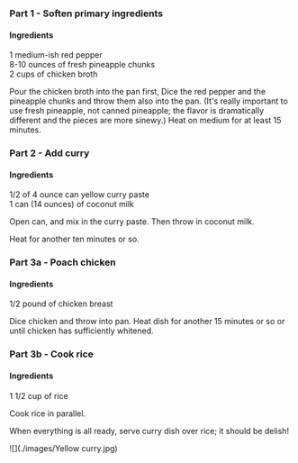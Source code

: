 ### Part 1 - Soften primary ingredients

#### Ingredients

1 medium-ish red pepper  
8-10 ounces of fresh pineapple chunks  
2 cups of chicken broth

Pour the chicken broth into the pan first,
Dice the red pepper and the pineapple chunks and throw them also into the pan.
(It's really important to use fresh pineapple, not canned pineapple;
the flavor is dramatically different and the pieces are more sinewy.)
Heat on medium for at least 15 minutes.

### Part 2 - Add curry

#### Ingredients

1/2 of 4 ounce can yellow curry paste  
1 can (14 ounces) of coconut milk  

Open can, and mix in the curry paste.
Then throw in coconut milk.

Heat for another ten minutes or so.

### Part 3a - Poach chicken

#### Ingredients

1/2 pound of chicken breast  

Dice chicken and throw into pan.
Heat dish for another 15 minutes or so or until chicken has sufficiently whitened.

### Part 3b - Cook rice

#### Ingredients

1 1/2 cup of rice  

Cook rice in parallel.

When everything is all ready, serve curry dish over rice;
it should be delish!

![](./images/Yellow curry.jpg)

